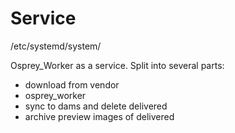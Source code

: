 # Service

/etc/systemd/system/

Osprey_Worker as a service. Split into several parts:

 * download from vendor
 * osprey_worker
 * sync to dams and delete delivered
 * archive preview images of delivered
